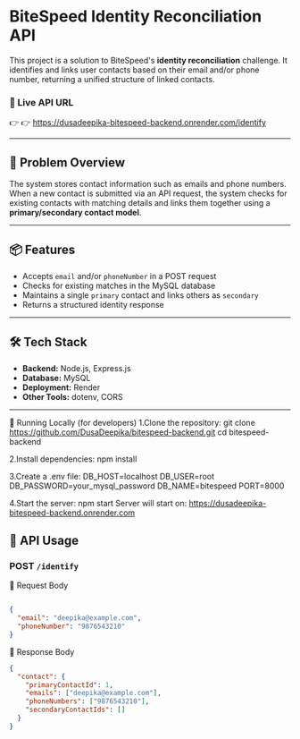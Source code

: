 # BiteSpeed Identity Reconciliation API

This project is a solution to BiteSpeed's **identity reconciliation** challenge. It identifies and links user contacts based on their email and/or phone number, returning a unified structure of linked contacts.

### 🔗 Live API URL  
👉 👉 https://dusadeepika-bitespeed-backend.onrender.com/identify

---

## 🧩 Problem Overview

The system stores contact information such as emails and phone numbers. When a new contact is submitted via an API request, the system checks for existing contacts with matching details and links them together using a **primary/secondary contact model**.

---

## 📦 Features

- Accepts `email` and/or `phoneNumber` in a POST request
- Checks for existing matches in the MySQL database
- Maintains a single `primary` contact and links others as `secondary`
- Returns a structured identity response

---

## 🛠 Tech Stack

- **Backend:** Node.js, Express.js
- **Database:** MySQL
- **Deployment:** Render
- **Other Tools:** dotenv, CORS

---

🚀 Running Locally (for developers)
1.Clone the repository:
git clone https://github.com/DusaDeepika/bitespeed-backend.git
cd bitespeed-backend

2.Install dependencies:
npm install

3.Create a .env file:
DB_HOST=localhost
DB_USER=root
DB_PASSWORD=your_mysql_password
DB_NAME=bitespeed
PORT=8000

4.Start the server:
npm start
Server will start on:
 https://dusadeepika-bitespeed-backend.onrender.com


## 📨 API Usage

### POST `/identify`

🔸 Request Body
```json

{
  "email": "deepika@example.com",
  "phoneNumber": "9876543210"
}
```
🔸 Response Body
```json
{
  "contact": {
    "primaryContactId": 1,
    "emails": ["deepika@example.com"],
    "phoneNumbers": ["9876543210"],
    "secondaryContactIds": []
  }
}
